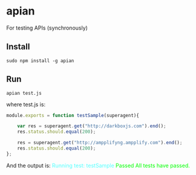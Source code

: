 # apian
For testing APIs (synchronously)

## Install

```
sudo npm install -g apian
```

## Run

```
apian test.js
```

where test.js is:
``` javascript
module.exports = function testSample(superagent){

    var res = superagent.get("http://darkboxjs.com").end();
    res.status.should.equal(200);

    res = superagent.get("http://ampplifyng.ampplify.com").end();
    res.status.should.equal(200);
};
```

And the output is:
<span style="color:rgb(85, 255, 255)">Running test: testSample</span><span style="color:rgb(85, 255, 255)"></span><span style="color:rgb(85, 255, 255)"></span><span style="color:rgb(85, 255, 255)">
</span><span style="color:rgb(85, 255, 255)"></span><span style="color:rgb(0, 255, 0)">Passed</span><span style="color:rgb(0, 255, 0)"></span><span style="color:rgb(0, 255, 0)">
</span><span style="color:rgb(0, 255, 0)"></span><span style="color:rgb(0, 255, 0)"></span><span style="color:rgb(0, 255, 0)">All tests have passed.</span><span style="color:rgb(0, 255, 0)"></span><span style="color:rgb(0, 255, 0)"></span><span style="color:rgb(0, 255, 0)">
</span>
